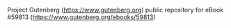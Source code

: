 Project Gutenberg (https://www.gutenberg.org) public repository for
eBook #59813 (https://www.gutenberg.org/ebooks/59813)
